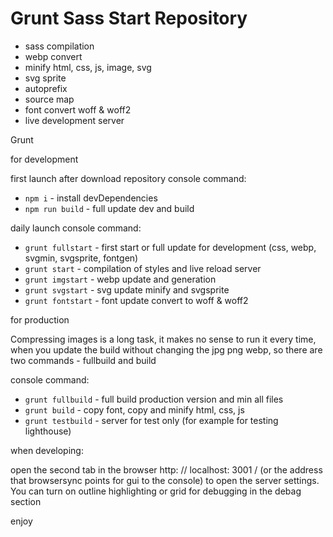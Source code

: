 # Grunt Sass Start Repository

- sass compilation
- webp convert
- minify html, css, js, image, svg
- svg sprite
- autoprefix
- source map
- font convert woff & woff2
- live development server

Grunt

for development

first launch after download repository
console command:

  - `npm i`          - install devDependencies
  - `npm run build`  - full update dev and build

daily launch
console command:

  - `grunt fullstart` - first start or full update for development (css, webp, svgmin, svgsprite, fontgen)
  - `grunt start`     - compilation of styles and live reload server
  - `grunt imgstart`  - webp update and generation
  - `grunt svgstart`  - svg update minify and svgsprite
  - `grunt fontstart` - font update convert to woff & woff2


for production

Compressing images is a long task,
it makes no sense to run it every time,
when you update the build without changing
the jpg png webp, so there are two commands - fullbuild and build

console command:

  - `grunt fullbuild` - full build production version and min all files
  - `grunt build`     - copy font, copy and minify html, css, js
  - `grunt testbuild` - server for test only (for example for testing lighthouse)

when developing:

open the second tab in the browser
http: // localhost: 3001 / (or the address that browsersync points for gui to the console)
to open the server settings.
You can turn on outline highlighting or grid for debugging
in the debag section

enjoy

